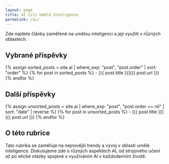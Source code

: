 ```yaml
---
layout: page
title: AI čili Umělá Inteligence
permalink: /ai/
---
```


Zde najdete články zaměřené na umělou inteligenci a její využití v různých oblastech.

<h2>Vybrané příspěvky</h2>
{% assign sorted_posts = site.ai | where_exp: "post", "post.order" | sort: "order" %}
{% for post in sorted_posts %}
- [{{ post.title }}]({{ post.url }})
{% endfor %}

<h2>Další příspěvky</h2>
{% assign unsorted_posts = site.ai | where_exp: "post", "post.order == nil" | sort: "date" | reverse %}
{% for post in unsorted_posts %}
- [{{ post.title }}]({{ post.url }})
{% endfor %}

## O této rubrice

Tato rubrika se zaměřuje na nejnovější trendy a vývoj v oblasti umělé inteligence. Diskutujeme zde o různých aspektech AI, od strojového učení až po etické otázky spojené s využíváním AI v každodenním životě.
